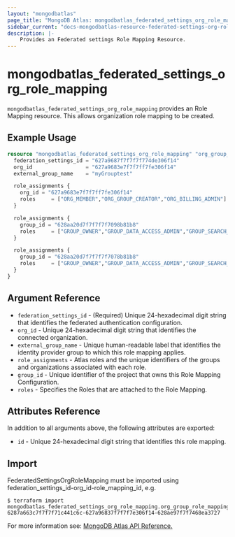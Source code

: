 ```yaml
---
layout: "mongodbatlas"
page_title: "MongoDB Atlas: mongodbatlas_federated_settings_org_role_mapping"
sidebar_current: "docs-mongodbatlas-resource-federated-settings-org-role-mapping"
description: |-
    Provides an Federated settings Role Mapping Resource.
---
```


# mongodbatlas_federated_settings_org_role_mapping

`mongodbatlas_federated_settings_org_role_mapping` provides an Role Mapping resource. This allows organization role mapping to be created.

## Example Usage

```terraform
resource "mongodbatlas_federated_settings_org_role_mapping" "org_group_role_mapping_import" {
  federation_settings_id = "627a9687f7f7f7f774de306f14"
  org_id                 = "627a9683e7f7f7ff7fe306f14"
  external_group_name    = "myGrouptest"

  role_assignments {
    org_id = "627a9683e7f7f7ff7fe306f14"
    roles     = ["ORG_MEMBER","ORG_GROUP_CREATOR","ORG_BILLING_ADMIN"]
  }

  role_assignments {
    group_id = "628aa20d7f7f7f7f7098b81b8"
    roles     = ["GROUP_OWNER","GROUP_DATA_ACCESS_ADMIN","GROUP_SEARCH_INDEX_EDITOR","GROUP_DATA_ACCESS_READ_ONLY"]
  }

  role_assignments {
    group_id = "628aa20d7f7f7f7f7078b81b8"
    roles     = ["GROUP_OWNER","GROUP_DATA_ACCESS_ADMIN","GROUP_SEARCH_INDEX_EDITOR","GROUP_DATA_ACCESS_READ_ONLY","GROUP_DATA_ACCESS_READ_WRITE"]
  }
}
```

## Argument Reference

* `federation_settings_id` - (Required) Unique 24-hexadecimal digit string that identifies the federated authentication configuration.
* `org_id` - Unique 24-hexadecimal digit string that identifies the connected organization.
* `external_group_name` - Unique human-readable label that identifies the identity provider group to which this role mapping applies.
* `role_assignments` - Atlas roles and the unique identifiers of the groups and organizations associated with each role.
* `group_id` - Unique identifier of the project that owns this Role Mapping Configuration.
* `roles` - Specifies the Roles that are attached to the Role Mapping.

## Attributes Reference

In addition to all arguments above, the following attributes are exported:
* `id` - Unique 24-hexadecimal digit string that identifies this role mapping.

## Import

FederatedSettingsOrgRoleMapping must be imported using federation_settings_id-org_id-role_mapping_id, e.g.

```
$ terraform import mongodbatlas_federated_settings_org_role_mapping.org_group_role_mapping_import 6287a663c7f7f7f71c441c6c-627a96837f7f7f7e306f14-628ae97f7f7468ea3727
```

For more information see: [MongoDB Atlas API Reference.](https://www.mongodb.com/docs/atlas/reference/api/federation-configuration/)